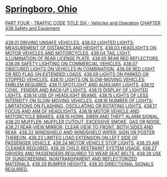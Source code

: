[Springboro, Ohio](indexee20.html)
==================================

[PART FOUR - TRAFFIC CODE](1b19a412.html) [TITLE SIX - Vehicles and
Operation](1ecba412.html) [CHAPTER 438 Safety and
Equipment](2379a412.html)

* * * * *

[438.01 DRIVING UNSAFE VEHICLES.](23a8a412.html) [438.02 LIGHTED LIGHTS;
MEASUREMENT OF DISTANCES AND HEIGHTS.](23b2a412.html) [438.03 HEADLIGHTS
ON MOTOR VEHICLES AND MOTORCYCLES.](23c2a412.html) [438.04 TAIL LIGHT;
ILLUMINATION OF REAR LICENSE PLATE.](23caa412.html) [438.05 REAR RED
REFLECTORS.](23d2a412.html) [438.06 SAFETY LIGHTING ON COMMERCIAL
VEHICLES.](23d8a412.html) [438.07 OBSCURED LIGHTS ON VEHICLES IN
COMBINATION.](23dfa412.html) [438.08 RED LIGHT OR RED FLAG ON EXTENDED
LOADS.](23e5a412.html) [438.09 LIGHTS ON PARKED OR STOPPED
VEHICLES.](23eba412.html) [438.10 LIGHTS ON SLOW-MOVING VEHICLES; EMBLEM
REQUIRED.](23f2a412.html) [438.11 SPOTLIGHT AND AUXILIARY
LIGHTS.](2412a412.html) [438.12 COWL, FENDER AND BACK-UP
LIGHTS.](241aa412.html) [438.13 DISPLAY OF LIGHTED
LIGHTS.](2422a412.html) [438.14 USE OF HEADLIGHT BEAMS.](242aa412.html)
[438.15 LIGHTS OF LESS INTENSITY ON SLOW-MOVING
VEHICLES.](2430a412.html) [438.16 NUMBER OF LIGHTS; LIMITATIONS ON
FLASHING, OSCILLATING OR ROTATING LIGHTS.](2436a412.html) [438.17 FOCUS
AND AIM OF HEADLIGHTS.](2445a412.html) [438.18 MOTOR VEHICLE AND
MOTORCYCLE BRAKES.](244ba412.html) [438.19 HORN, SIREN AND THEFT ALARM
SIGNAL.](245fa412.html) [438.20 MUFFLER; MUFFLER CUTOUT; EXCESSIVE
SMOKE, GAS OR NOISE.](2469a412.html) [438.21 REAR-VIEW MIRROR; CLEAR
VIEW TO FRONT, BOTH SIDES AND REAR.](2471a412.html) [438.22 WINDSHIELD
AND WINDSHIELD WIPER; SIGN OR POSTER THEREON.](2477a412.html) [438.23
LIMITED LOAD EXTENSION ON LEFT SIDE OF PASSENGER
VEHICLE.](2487a412.html) [438.24 MOTOR VEHICLE STOP
LIGHTS.](248da412.html) [438.25 AIR CLEANER REQUIRED.](2496a412.html)
[438.26 CHILD RESTRAINT SYSTEM USAGE.](249da412.html) [438.27 DRIVERS
AND PASSENGERS REQUIRED TO WEAR SEAT BELTS.](24b9a412.html) [438.28 USE
OF SUNSCREENING, NONTRANSPARENT AND REFLECTORIZED
MATERIALS.](24d9a412.html) [438.29 BUMPER HEIGHTS.](24faa412.html)
[438.30 DIRECTIONAL SIGNALS REQUIRED.](2523a412.html)

